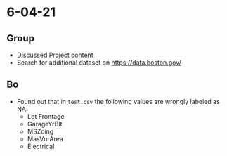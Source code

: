 # 6-04-21
## Group
- Discussed Project content
- Search for additional dataset on https://data.boston.gov/ 

## Bo
- Found out that in `test.csv` the following values are wrongly labeled as NA:
  - Lot Frontage
  - GarageYrBlt
  - MSZoing
  - MasVnrArea
  - Electrical
